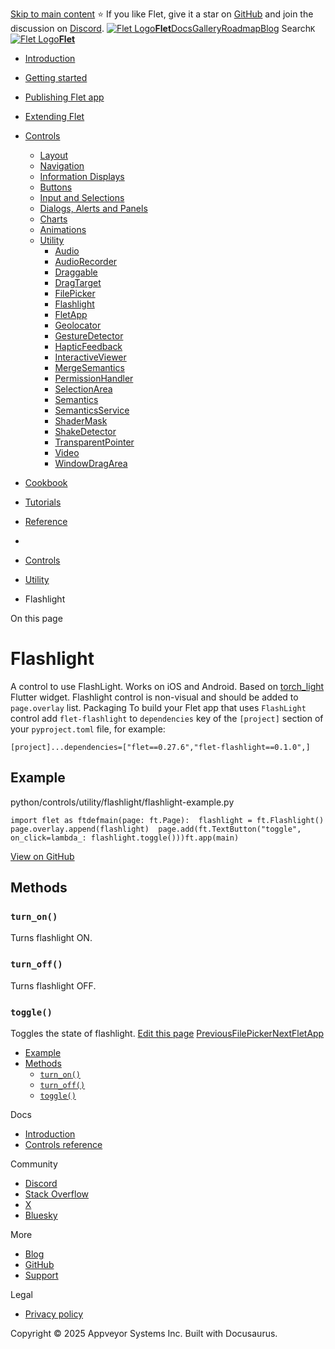 [Skip to main content](https://flet.dev/docs/controls/flashlight/#__docusaurus_skipToContent_fallback)
⭐️ If you like Flet, give it a star on [GitHub](https://github.com/flet-dev/flet) and join the discussion on [Discord](https://discord.gg/dzWXP8SHG8).
[![Flet Logo](https://flet.dev/img/logo.svg)**Flet**](https://flet.dev/)[Docs](https://flet.dev/docs/)[Gallery](https://flet.dev/gallery)[Roadmap](https://flet.dev/roadmap)[Blog](https://flet.dev/blog)
[](https://github.com/flet-dev/flet)
Search`K`
[![Flet Logo](https://flet.dev/img/logo.svg)**Flet**](https://flet.dev/)
  * [Introduction](https://flet.dev/docs/)
  * [Getting started](https://flet.dev/docs/getting-started/)
  * [Publishing Flet app](https://flet.dev/docs/publish)
  * [Extending Flet](https://flet.dev/docs/controls/flashlight/)
  * [Controls](https://flet.dev/docs/controls)
    * [Layout](https://flet.dev/docs/controls/layout)
    * [Navigation](https://flet.dev/docs/controls/app-structure-navigation)
    * [Information Displays](https://flet.dev/docs/controls/information-displays)
    * [Buttons](https://flet.dev/docs/controls/buttons)
    * [Input and Selections](https://flet.dev/docs/controls/input-and-selections)
    * [Dialogs, Alerts and Panels](https://flet.dev/docs/controls/dialogs-alerts-panels)
    * [Charts](https://flet.dev/docs/controls/charts)
    * [Animations](https://flet.dev/docs/controls/animations)
    * [Utility](https://flet.dev/docs/controls/utility)
      * [Audio](https://flet.dev/docs/controls/audio)
      * [AudioRecorder](https://flet.dev/docs/controls/audiorecorder)
      * [Draggable](https://flet.dev/docs/controls/draggable)
      * [DragTarget](https://flet.dev/docs/controls/dragtarget)
      * [FilePicker](https://flet.dev/docs/controls/filepicker)
      * [Flashlight](https://flet.dev/docs/controls/flashlight)
      * [FletApp](https://flet.dev/docs/controls/fletapp)
      * [Geolocator](https://flet.dev/docs/controls/geolocator)
      * [GestureDetector](https://flet.dev/docs/controls/gesturedetector)
      * [HapticFeedback](https://flet.dev/docs/controls/hapticfeedback)
      * [InteractiveViewer](https://flet.dev/docs/controls/interactiveviewer)
      * [MergeSemantics](https://flet.dev/docs/controls/mergesemantics)
      * [PermissionHandler](https://flet.dev/docs/controls/permissionhandler)
      * [SelectionArea](https://flet.dev/docs/controls/selectionarea)
      * [Semantics](https://flet.dev/docs/controls/semantics)
      * [SemanticsService](https://flet.dev/docs/controls/semanticsservice)
      * [ShaderMask](https://flet.dev/docs/controls/shadermask)
      * [ShakeDetector](https://flet.dev/docs/controls/shakedetector)
      * [TransparentPointer](https://flet.dev/docs/controls/transparentpointer)
      * [Video](https://flet.dev/docs/controls/video)
      * [WindowDragArea](https://flet.dev/docs/controls/windowdragarea)
  * [Cookbook](https://flet.dev/docs/controls/flashlight/)
  * [Tutorials](https://flet.dev/docs/tutorials)
  * [Reference](https://flet.dev/docs/reference)


  * [](https://flet.dev/)
  * [Controls](https://flet.dev/docs/controls)
  * [Utility](https://flet.dev/docs/controls/utility)
  * Flashlight


On this page
# Flashlight
A control to use FlashLight. Works on iOS and Android. Based on [torch_light](https://pub.dev/packages/torch_light) Flutter widget.
Flashlight control is non-visual and should be added to `page.overlay` list.
Packaging
To build your Flet app that uses `FlashLight` control add `flet-flashlight` to `dependencies` key of the `[project]` section of your `pyproject.toml` file, for example:
```
[project]...dependencies=["flet==0.27.6","flet-flashlight==0.1.0",]
```

## Example[​](https://flet.dev/docs/controls/flashlight/#example "Direct link to Example")
python/controls/utility/flashlight/flashlight-example.py
```
import flet as ftdefmain(page: ft.Page):  flashlight = ft.Flashlight()  page.overlay.append(flashlight)  page.add(ft.TextButton("toggle", on_click=lambda_: flashlight.toggle()))ft.app(main)
```

[View on GitHub](https://github.com/flet-dev/examples/blob/main/python/controls/utility/flashlight/flashlight-example.py)
## Methods[​](https://flet.dev/docs/controls/flashlight/#methods "Direct link to Methods")
### `turn_on()`[​](https://flet.dev/docs/controls/flashlight/#turn_on "Direct link to turn_on")
Turns flashlight ON.
### `turn_off()`[​](https://flet.dev/docs/controls/flashlight/#turn_off "Direct link to turn_off")
Turns flashlight OFF.
### `toggle()`[​](https://flet.dev/docs/controls/flashlight/#toggle "Direct link to toggle")
Toggles the state of flashlight.
[Edit this page](https://github.com/flet-dev/website/edit/main/docs/controls/flashlight.md)
[PreviousFilePicker](https://flet.dev/docs/controls/filepicker)[NextFletApp](https://flet.dev/docs/controls/fletapp)
  * [Example](https://flet.dev/docs/controls/flashlight/#example)
  * [Methods](https://flet.dev/docs/controls/flashlight/#methods)
    * [`turn_on()`](https://flet.dev/docs/controls/flashlight/#turn_on)
    * [`turn_off()`](https://flet.dev/docs/controls/flashlight/#turn_off)
    * [`toggle()`](https://flet.dev/docs/controls/flashlight/#toggle)


Docs
  * [Introduction](https://flet.dev/docs)
  * [Controls reference](https://flet.dev/docs/controls)


Community
  * [Discord](https://discord.gg/dzWXP8SHG8)
  * [Stack Overflow](https://stackoverflow.com/questions/tagged/flet)
  * [X](https://x.com/fletdev)
  * [Bluesky](https://bsky.app/profile/fletdev.bsky.social)


More
  * [Blog](https://flet.dev/blog)
  * [GitHub](https://github.com/flet-dev/flet)
  * [Support](https://flet.dev/support)


Legal
  * [Privacy policy](https://flet.dev/privacy-policy)


Copyright © 2025 Appveyor Systems Inc. Built with Docusaurus.
